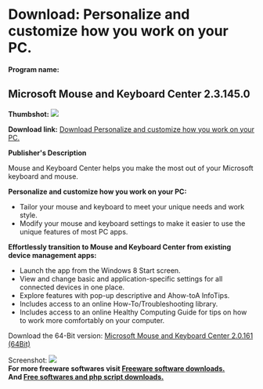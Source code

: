 # Download: Personalize and customize how you work on your PC.

**Program name:**

## Microsoft Mouse and Keyboard Center 2.3.145.0

  
**Thumbshot:** ![](http://www.freewarefiles.com/screenshot/mcrsftmousekybrdcntr_md.jpg)   
  
**Download link:** [Download Personalize and customize how you work on your PC.](http://freesoftwares.boysofts.com/Microsoft-Mouse-and-Keyboard-Center_program_80598.html)  
  


**Publisher's Description**  
  


Mouse and Keyboard Center helps you make the most out of your Microsoft keyboard and mouse. 

**Personalize and customize how you work on your PC:**

  * Tailor your mouse and keyboard to meet your unique needs and work style. 
  * Modify your mouse and keyboard settings to make it easier to use the unique features of most PC apps. 

**Effortlessly transition to Mouse and Keyboard Center from existing device management apps:**

  * Launch the app from the Windows 8 Start screen. 
  * View and change basic and application-specific settings for all connected devices in one place. 
  * Explore features with pop-up descriptive and Ahow-toA InfoTips. 
  * Includes access to an online How-To/Troubleshooting library. 
  * Includes access to an online Healthy Computing Guide for tips on how to work more comfortably on your computer. 

Download the 64-Bit version: [Microsoft Mouse and Keyboard Center 2.0.161 (64Bit)](http://download.microsoft.com/download/A/4/8/A4813641-9813-4738-B1B3-63E305660E75/MouseKeyboardCenter_64bit_ENG_2.0.161.exe)

  
  
Screenshot: ![](http://www.freewarefiles.com/screenshot/mcrsftmousekybrdcntr.jpg)   
**For more freeware softwares visit [Freeware software downloads.](http://freesoftwares.boysofts.com/)**   
**And [Free softwares and php script downloads.](http://www.boysofts.com/)**
